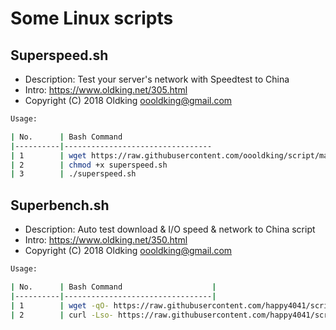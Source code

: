 # Some Linux scripts
## Superspeed.sh
- Description: Test your server's network with Speedtest to China
- Intro:  https://www.oldking.net/305.html
- Copyright (C) 2018 Oldking <oooldking@gmail.com>
 
```bash
Usage:

| No.      | Bash Command                    
|----------|---------------------------------
| 1        | wget https://raw.githubusercontent.com/oooldking/script/master/superspeed.sh      
| 2        | chmod +x superspeed.sh
| 3        | ./superspeed.sh
```
## Superbench.sh
- Description: Auto test download & I/O speed & network to China script
- Intro:  https://www.oldking.net/350.html
- Copyright (C) 2018 Oldking <oooldking@gmail.com>

```bash
Usage:

| No.      | Bash Command                    |
|----------|---------------------------------|
| 1        | wget -qO- https://raw.githubusercontent.com/happy4041/script/happy4041-patch-1/superbench.sh | bash       |
| 2        | curl -Lso- https://raw.githubusercontent.com/happy4041/script/happy4041-patch-1/superbench.sh | bash      |
```
 

